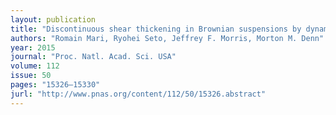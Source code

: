 ```yaml
---
layout: publication
title: "Discontinuous shear thickening in Brownian suspensions by dynamic simulation"
authors: "Romain Mari, Ryohei Seto, Jeffrey F. Morris, Morton M. Denn"
year: 2015
journal: "Proc. Natl. Acad. Sci. USA"
volume: 112
issue: 50
pages: "15326–15330"
jurl: "http://www.pnas.org/content/112/50/15326.abstract"
---
```


